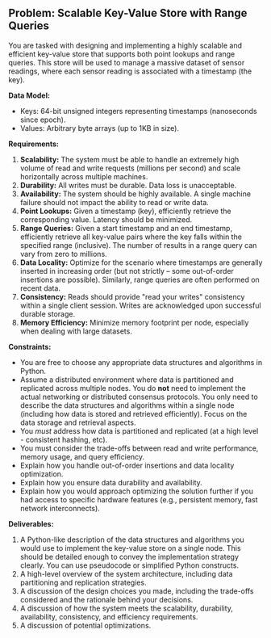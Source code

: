 ## Problem: Scalable Key-Value Store with Range Queries

You are tasked with designing and implementing a highly scalable and efficient key-value store that supports both point lookups and range queries.  This store will be used to manage a massive dataset of sensor readings, where each sensor reading is associated with a timestamp (the key).

**Data Model:**

*   Keys: 64-bit unsigned integers representing timestamps (nanoseconds since epoch).
*   Values: Arbitrary byte arrays (up to 1KB in size).

**Requirements:**

1.  **Scalability:** The system must be able to handle an extremely high volume of read and write requests (millions per second) and scale horizontally across multiple machines.
2.  **Durability:** All writes must be durable. Data loss is unacceptable.
3.  **Availability:** The system should be highly available.  A single machine failure should not impact the ability to read or write data.
4.  **Point Lookups:**  Given a timestamp (key), efficiently retrieve the corresponding value.  Latency should be minimized.
5.  **Range Queries:** Given a start timestamp and an end timestamp, efficiently retrieve all key-value pairs where the key falls within the specified range (inclusive).  The number of results in a range query can vary from zero to millions.
6.  **Data Locality:** Optimize for the scenario where timestamps are generally inserted in increasing order (but not strictly – some out-of-order insertions are possible). Similarly, range queries are often performed on recent data.
7.  **Consistency:**  Reads should provide "read your writes" consistency within a single client session.  Writes are acknowledged upon successful durable storage.
8.  **Memory Efficiency:** Minimize memory footprint per node, especially when dealing with large datasets.

**Constraints:**

*   You are free to choose any appropriate data structures and algorithms in Python.
*   Assume a distributed environment where data is partitioned and replicated across multiple nodes.  You do **not** need to implement the actual networking or distributed consensus protocols. You only need to describe the data structures and algorithms within a single node (including how data is stored and retrieved efficiently).  Focus on the data storage and retrieval aspects.
*   You *must* address how data is partitioned and replicated (at a high level - consistent hashing, etc).
*   You must consider the trade-offs between read and write performance, memory usage, and query efficiency.
*   Explain how you handle out-of-order insertions and data locality optimization.
*   Explain how you ensure data durability and availability.
*   Explain how you would approach optimizing the solution further if you had access to specific hardware features (e.g., persistent memory, fast network interconnects).

**Deliverables:**

1.  A Python-like description of the data structures and algorithms you would use to implement the key-value store on a single node. This should be detailed enough to convey the implementation strategy clearly.  You can use pseudocode or simplified Python constructs.
2.  A high-level overview of the system architecture, including data partitioning and replication strategies.
3.  A discussion of the design choices you made, including the trade-offs considered and the rationale behind your decisions.
4.  A discussion of how the system meets the scalability, durability, availability, consistency, and efficiency requirements.
5.  A discussion of potential optimizations.
